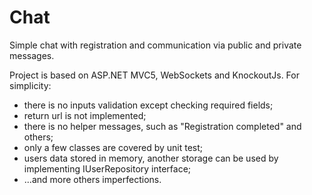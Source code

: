 # Chat
Simple chat with registration and communication via public and private messages.

Project is based on ASP.NET MVC5, WebSockets and KnockoutJs.
For simplicity:
 - there is no inputs validation except checking required fields;
 - return url is not implemented;
 - there is no helper messages, such as "Registration completed" and others;
 - only a few classes are covered by unit test;
 - users data stored in memory, another storage can be used by implementing IUserRepository interface;
 - ...and more others imperfections.

